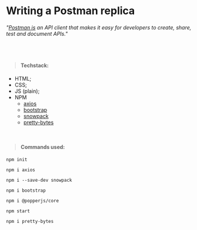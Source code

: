 # Writing a Postman replica

###### "[Postman is](https://bit.ly/2Um0Mxg) an API client that makes it easy for developers to create, share, test and document APIs."
<br>

>#### Techstack:
* HTML;
* CSS;
* JS (plain);
* NPM
  * [axios](https://www.npmjs.com/package/axios)
  * [bootstrap](https://www.npmjs.com/package/bootstrap)
  * [snowpack](https://www.npmjs.com/package/snowpack)
  * [pretty-bytes](https://www.npmjs.com/package/pretty-bytes)

<br>

>#### Commands used:

`npm init`

`npm i axios`

`npm i --save-dev snowpack`

`npm i bootstrap`

`npm i @popperjs/core`

`npm start`

`npm i pretty-bytes`
